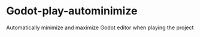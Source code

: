 # Godot-play-autominimize
 Automatically minimize and maximize Godot editor when playing the project
